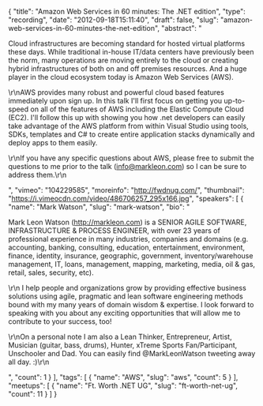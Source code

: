 {
  "title": "Amazon Web Services in 60 minutes: The .NET edition",
  "type": "recording",
  "date": "2012-09-18T15:11:40",
  "draft": false,
  "slug": "amazon-web-services-in-60-minutes-the-net-edition",
  "abstract": "<p>Cloud infrastructures are becoming standard for hosted virtual platforms these days. While traditional in-house IT/data centers have previously been the norm, many operations are moving entirely to the cloud or creating hybrid infrastructures of both on and off premises resources. And a huge player in the cloud ecosystem today is Amazon Web Services (AWS).</p><p> \r\nAWS provides many robust and powerful cloud based features immediately upon sign up. In this talk I'll first focus on getting you up-to-speed on all of the features of AWS including the Elastic Compute Cloud (EC2). I'll follow this up with showing you how .net developers can easily take advantage of the AWS platform from within Visual Studio using tools, SDKs, templates and C# to create entire application stacks dynamically and deploy apps to them easily. </p><p> \r\nIf you have any specific questions about AWS, please free to submit the questions to me prior to the talk (info@markleon.com) so I can be sure to address them.\r\n</p>",
  "vimeo": "104229585",
  "moreinfo": "http://fwdnug.com/",
  "thumbnail": "https://i.vimeocdn.com/video/486706257_295x166.jpg",
  "speakers": [
    {
      "name": "Mark Watson",
      "slug": "mark-watson",
      "bio": "<p>Mark Leon Watson (http://markleon.com) is a SENIOR AGILE SOFTWARE, INFRASTRUCTURE & PROCESS ENGINEER, with over 23 years of professional experience in many industries, companies and domains (e.g. accounting, banking, consulting, education, entertainment, environment, finance, identity, insurance, geographic, government, inventory/warehouse management, IT, loans, management, mapping, marketing, media, oil & gas, retail, sales, security, etc). </p><p>\r\n I help people and organizations grow by providing effective business solutions using agile, pragmatic and lean software engineering methods bound with my many years of domain wisdom & expertise. I look forward to speaking with you about any exciting opportunities that will allow me to contribute to your success, too! </p><p> \r\nOn a personal note I am also a Lean Thinker, Entrepreneur, Artist, Musician (guitar, bass, drums), Hunter, xTreme Sports Fan/Participant, Unschooler and Dad. You can easily find @MarkLeonWatson tweeting away all day. :)\r\n</p>",
      "count": 1
    }
  ],
  "tags": [
    {
      "name": "AWS",
      "slug": "aws",
      "count": 5
    }
  ],
  "meetups": [
    {
      "name": "Ft. Worth .NET UG",
      "slug": "ft-worth-net-ug",
      "count": 11
    }
  ]
}